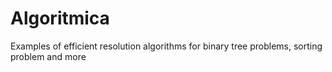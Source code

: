 # Algoritmica
Examples of efficient resolution algorithms for binary tree problems, sorting problem and more
